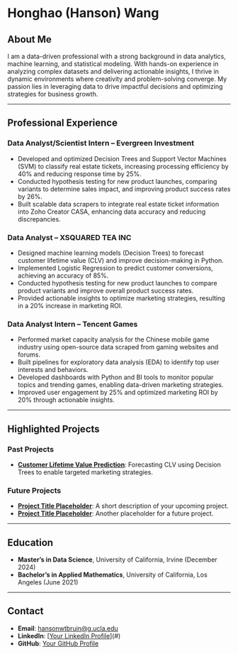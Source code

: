 # **Honghao (Hanson) Wang**

## **About Me**
I am a data-driven professional with a strong background in data analytics, machine learning, and statistical modeling. With hands-on experience in analyzing complex datasets and delivering actionable insights, I thrive in dynamic environments where creativity and problem-solving converge. My passion lies in leveraging data to drive impactful decisions and optimizing strategies for business growth.

---

## **Professional Experience**

### **Data Analyst/Scientist Intern – Evergreen Investment**
- Developed and optimized Decision Trees and Support Vector Machines (SVM) to classify real estate tickets, increasing processing efficiency by 40% and reducing response time by 25%.
- Conducted hypothesis testing for new product launches, comparing variants to determine sales impact, and improving product success rates by 26%.
- Built scalable data scrapers to integrate real estate ticket information into Zoho Creator CASA, enhancing data accuracy and reducing discrepancies.

### **Data Analyst – XSQUARED TEA INC**
- Designed machine learning models (Decision Trees) to forecast customer lifetime value (CLV) and improve decision-making in Python.
- Implemented Logistic Regression to predict customer conversions, achieving an accuracy of 85%.
- Conducted hypothesis testing for new product launches to compare product variants and improve overall product success rates.
- Provided actionable insights to optimize marketing strategies, resulting in a 20% increase in marketing ROI.

### **Data Analyst Intern – Tencent Games**
- Performed market capacity analysis for the Chinese mobile game industry using open-source data scraped from gaming websites and forums.
- Built pipelines for exploratory data analysis (EDA) to identify top user interests and behaviors.
- Developed dashboards with Python and BI tools to monitor popular topics and trending games, enabling data-driven marketing strategies.
- Improved user engagement by 25% and optimized marketing ROI by 20% through actionable insights.

---


## **Highlighted Projects**
### **Past Projects**
- [**Customer Lifetime Value Prediction**](#): Forecasting CLV using Decision Trees to enable targeted marketing strategies.

### **Future Projects**
- [**Project Title Placeholder**](#): A short description of your upcoming project.
- [**Project Title Placeholder**](#): Another placeholder for a future project.

---

## **Education**
- **Master’s in Data Science**, University of California, Irvine (December 2024)
- **Bachelor’s in Applied Mathematics**, University of California, Los Angeles (June 2021)

---

## **Contact**
- **Email**: [hansonwtbruin@g.ucla.edu](mailto:hansonwtbruin@g.ucla.edu)
- **LinkedIn**: [[Your LinkedIn Profile](https://www.linkedin.com/in/honghao-hanson-wang-9b6a701a3/)](#)
- **GitHub**: [Your GitHub Profile](#)
